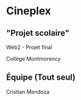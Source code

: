 # Cineplex

## "Projet scolaire"

Web2 - Projet final

Collège Montmorency

## Équipe (Tout seul)

Cristian Mendoza 
